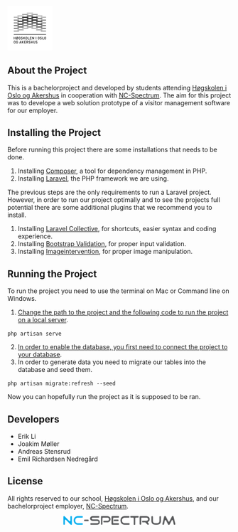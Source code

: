 <p align="left"><img src="public/images/hioa-logo.jpg" height="20%" width="20%"></p>


## About the Project
This is a bachelorproject and developed by students attending [Høgskolen i Oslo og Akershus](http://www.hioa.no/) in cooperation with [NC-Spectrum](https://www.nc-spectrum.no/).
The aim for this project was to develope a web solution prototype of a visitor management software for our employer.


## Installing the Project
Before running this project there are some installations that needs to be done. 
1. Installing [Composer](https://getcomposer.org/doc/00-intro.md), a tool for dependency management in PHP.
2. Installing [Laravel](https://laravel.com/docs/5.4/installation), the PHP framework we are using.

The previous steps are the only requirements to run a Laravel project. 
However, in order to run our project optimally and to see the projects full potential there are some additional plugins that we recommend you to install.
1. Installing [Laravel Collective](https://laravelcollective.com/docs/master/html), for shortcuts, easier syntax and coding experience.
2. Installing [Bootstrap Validation](https://github.com/1000hz/bootstrap-validator), for proper input validation.
3. Installing [Imageintervention](http://image.intervention.io/), for proper image manipulation.


## Running the Project
To run the project you need to use the terminal on Mac or Command line on Windows.
1. [Change the path to the project and the following code to run the project on a local server](https://laravel.com/docs/5.4).
```
php artisan serve
```
2. [In order to enable the database, you first need to connect the project to your database](https://laravel.com/docs/5.4/database).
3. In order to generate data you need to migrate our tables into the database and seed them. 
```
php artisan migrate:refresh --seed
```
Now you can hopefully run the project as it is supposed to be ran.


## Developers
- Erik Li
- Joakim Møller
- Andreas Stensrud
- Emil Richardsen Nedregård


## License
All rights reserved to our school, [Høgskolen i Oslo og Akershus](http://www.hioa.no/), and our bachelorproject employer, [NC-Spectrum](https://www.nc-spectrum.no/).

<p align="center"><img src="public/images/logo.png" height="50%" width="50%"></p>
